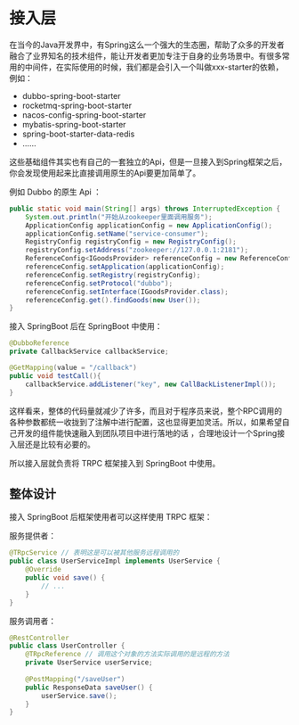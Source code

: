 # 接入层

在当今的Java开发界中，有Spring这么一个强大的生态圈，帮助了众多的开发者融合了业界知名的技术组件，能让开发者更加专注于自身的业务场景中。有很多常用的中间件，在实际使用的时候，我们都是会引入一个叫做xxx-starter的依赖，例如：

- dubbo-spring-boot-starter
- rocketmq-spring-boot-starter
- nacos-config-spring-boot-starter
- mybatis-spring-boot-starter
- spring-boot-starter-data-redis
- ……

这些基础组件其实也有自己的一套独立的Api，但是一旦接入到Spring框架之后，你会发现使用起来比直接调用原生的Api要更加简单了。

例如 Dubbo 的原生 Api ：
```java
public static void main(String[] args) throws InterruptedException {
    System.out.println("开始从zookeeper里面调用服务");
    ApplicationConfig applicationConfig = new ApplicationConfig();
    applicationConfig.setName("service-consumer");
    RegistryConfig registryConfig = new RegistryConfig();
    registryConfig.setAddress("zookeeper://127.0.0.1:2181");
    ReferenceConfig<IGoodsProvider> referenceConfig = new ReferenceConfig<>();
    referenceConfig.setApplication(applicationConfig);
    referenceConfig.setRegistry(registryConfig);
    referenceConfig.setProtocol("dubbo");
    referenceConfig.setInterface(IGoodsProvider.class);
    referenceConfig.get().findGoods(new User());
}
```

接入 SpringBoot 后在 SpringBoot 中使用：

```java
@DubboReference
private CallbackService callbackService;

@GetMapping(value = "/callback")
public void testCall(){
    callbackService.addListener("key", new CallBackListenerImpl());
}
```

这样看来，整体的代码量就减少了许多，而且对于程序员来说，整个RPC调用的各种参数都统一收拢到了注解中进行配置，这也显得更加灵活。所以，如果希望自己开发的组件能快速融入到团队项目中进行落地的话 ，合理地设计一个Spring接入层还是比较有必要的。

所以接入层就负责将 TRPC 框架接入到 SpringBoot 中使用。

## 整体设计

接入 SpringBoot 后框架使用者可以这样使用 TRPC 框架：

服务提供者：
```java
@TRpcService // 表明这是可以被其他服务远程调用的
public class UserServiceImpl implements UserService {
    @Override
    public void save() {
        // ...
    }
}
```

服务调用者：
```java
@RestController
public class UserController {
    @TRpcReference // 调用这个对象的方法实际调用的是远程的方法
    private UserService userService;
    
    @PostMapping("/saveUser")
    public ResponseData saveUser() {
        userService.save();
    }
}
```